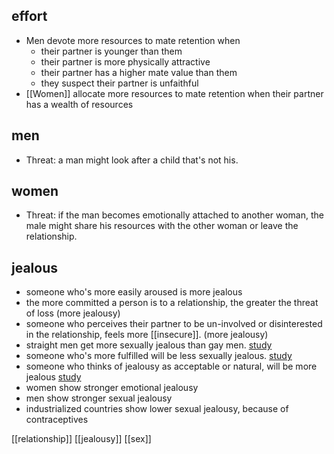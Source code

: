 ## effort
- Men devote more resources to mate retention when
	- their partner is younger than them
	- their partner is more physically attractive
	- their partner has a higher mate value than them
	- they suspect their partner is unfaithful
- [[Women]] allocate more resources to mate retention when their partner has a wealth of resources
## men
- Threat: a man might look after a child that's not his.
## women
- Threat: if the man becomes emotionally attached to another woman, the male might share his resources with the other woman or leave the relationship.
## jealous
- someone who's more easily aroused is more jealous
- the more committed a person is to a relationship, the greater the threat of loss (more jealousy)
- someone who perceives their partner to be un-involved or disinterested in the relationship, feels more [[insecure]].  (more jealousy)
- straight men get more sexually jealous than gay men. [study](https://www.tandfonline.com/doi/abs/10.1300/J082v19n03_04)
- someone who's more fulfilled will be less sexually jealous. [study](https://www.tandfonline.com/doi/abs/10.1300/J082v19n03_04)
- someone who thinks of jealousy as acceptable or natural, will be more jealous [study](https://www.tandfonline.com/doi/abs/10.1300/J082v19n03_04)
- women show stronger emotional jealousy
- men show stronger sexual jealousy
- industrialized countries show lower sexual jealousy, because of contraceptives

[[relationship]]
[[jealousy]]
[[sex]]